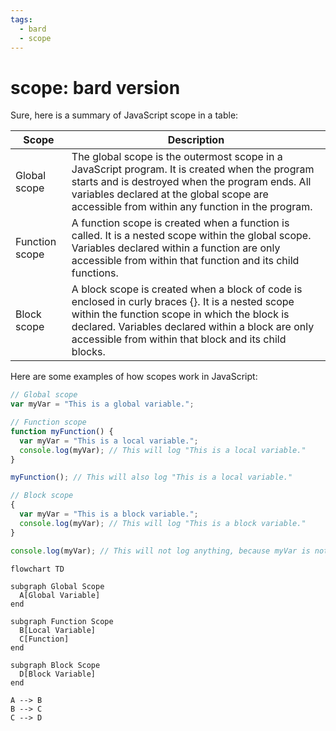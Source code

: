 ```yaml
---
tags:
  - bard 
  - scope 
---
```

# scope: bard version

Sure, here is a summary of JavaScript scope in a table:

| Scope | Description |
|---|---|
| Global scope | The global scope is the outermost scope in a JavaScript program. It is created when the program starts and is destroyed when the program ends. All variables declared at the global scope are accessible from within any function in the program. |
| Function scope | A function scope is created when a function is called. It is a nested scope within the global scope. Variables declared within a function are only accessible from within that function and its child functions. |
| Block scope | A block scope is created when a block of code is enclosed in curly braces {}. It is a nested scope within the function scope in which the block is declared. Variables declared within a block are only accessible from within that block and its child blocks. |

Here are some examples of how scopes work in JavaScript:

```javascript
// Global scope
var myVar = "This is a global variable.";

// Function scope
function myFunction() {
  var myVar = "This is a local variable.";
  console.log(myVar); // This will log "This is a local variable."
}

myFunction(); // This will also log "This is a local variable."

// Block scope
{
  var myVar = "This is a block variable.";
  console.log(myVar); // This will log "This is a block variable."
}

console.log(myVar); // This will not log anything, because myVar is not defined in the global scope.
```

```mermaid
flowchart TD

subgraph Global Scope
  A[Global Variable]
end

subgraph Function Scope
  B[Local Variable]
  C[Function]
end

subgraph Block Scope
  D[Block Variable]
end

A --> B
B --> C
C --> D
```